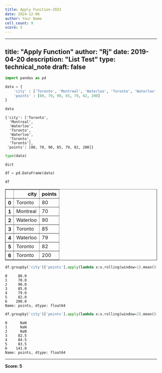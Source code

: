```yaml
---
title: Apply Function-2933
date: 2024-12-06
author: Your Name
cell_count: 9
score: 5
---
```


---
title: "Apply Function"
author: "Rj"
date: 2019-04-20
description: "List Test"
type: technical_note
draft: false
---

```python
import pandas as pd
```


```python
data = {
    'city' : ['Toronto', 'Montreal', 'Waterloo', 'Toronto', 'Waterloo', 'Toronto', 'Toronto'],
    'points' : [80, 70, 90, 85, 79, 82, 200]
}
```


```python
data
```




    {'city': ['Toronto',
      'Montreal',
      'Waterloo',
      'Toronto',
      'Waterloo',
      'Toronto',
      'Toronto'],
     'points': [80, 70, 90, 85, 79, 82, 200]}




```python
type(data)
```




    dict




```python
df = pd.DataFrame(data)
```


```python
df
```




<div>
<style scoped>
    .dataframe tbody tr th:only-of-type {
        vertical-align: middle;
    }

    .dataframe tbody tr th {
        vertical-align: top;
    }

    .dataframe thead th {
        text-align: right;
    }
</style>
<table border="1" class="dataframe">
  <thead>
    <tr style="text-align: right;">
      <th></th>
      <th>city</th>
      <th>points</th>
    </tr>
  </thead>
  <tbody>
    <tr>
      <th>0</th>
      <td>Toronto</td>
      <td>80</td>
    </tr>
    <tr>
      <th>1</th>
      <td>Montreal</td>
      <td>70</td>
    </tr>
    <tr>
      <th>2</th>
      <td>Waterloo</td>
      <td>90</td>
    </tr>
    <tr>
      <th>3</th>
      <td>Toronto</td>
      <td>85</td>
    </tr>
    <tr>
      <th>4</th>
      <td>Waterloo</td>
      <td>79</td>
    </tr>
    <tr>
      <th>5</th>
      <td>Toronto</td>
      <td>82</td>
    </tr>
    <tr>
      <th>6</th>
      <td>Toronto</td>
      <td>200</td>
    </tr>
  </tbody>
</table>
</div>




```python
df.groupby('city')['points'].apply(lambda x:x.rolling(window=1).mean())
```




    0     80.0
    1     70.0
    2     90.0
    3     85.0
    4     79.0
    5     82.0
    6    200.0
    Name: points, dtype: float64




```python
df.groupby('city')['points'].apply(lambda x:x.rolling(window=2).mean())
```




    0      NaN
    1      NaN
    2      NaN
    3     82.5
    4     84.5
    5     83.5
    6    141.0
    Name: points, dtype: float64




---
**Score: 5**